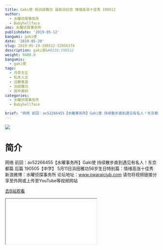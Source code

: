 ```yaml
---
title: Gaki使 祝浜田雅功 诞辰日纪念 情绪高涨十佳秀 190512
author:
  - 水曜侦探事务所
  - Babyhellface
zmz: 水曜侦探事务所
publishdate: '2019-05-12'
bangumi: gaki使
date: '2019-05-20'
slug: 2019-05-19-190512-52856374
description: gaki使&#8226;190512
weight: 9480.0
bangumis:
  - gaki使
tags:
  - 月亭方正
  - 松本人志
  - 远藤章造
  - 浜田雅功
  - 田中直树
categories:
  - 水曜侦探事务所
  - Babyhellface

brief: "网络 前回：av52266455【水曜事务所】Gaki使 持续散步直到遇见有名人！东京都篇 后篇 190505【中字】 5月11日浜田雅功56岁生日特别篇：情绪高涨十佳秀 新浪微博：水曜侦探事务所 论坛地址：www.owaraiclub.com 请勿将视频链接分享至外网或上传至YouTube等视频网站"
---
```

![](https://raw.githubusercontent.com/tcgriffith/owaraisite/master/static/tmpimg/821393a1437c2a75cd3925e4b6b2f13968e33806.jpg.480.jpg)
# 简介  
网络
前回：av52266455【水曜事务所】Gaki使 持续散步直到遇见有名人！东京都篇 后篇 190505【中字】
5月11日浜田雅功56岁生日特别篇：情绪高涨十佳秀
新浪微博：水曜侦探事务所 论坛地址：www.owaraiclub.com
请勿将视频链接分享至外网或上传至YouTube等视频网站  

[去B站观看](https://www.bilibili.com/video/av52856374/)
<div class ="resp-container"><iframe class="testiframe" src="//player.bilibili.com/player.html?aid=52856374"", scrolling="no", allowfullscreen="true" > </iframe></div> 
